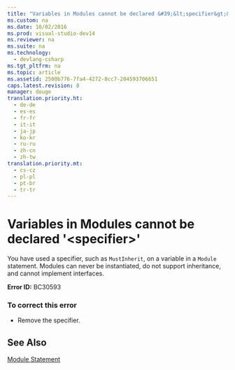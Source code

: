 ```yaml
---
title: "Variables in Modules cannot be declared &#39;&lt;specifier&gt;&#39;"
ms.custom: na
ms.date: 10/02/2016
ms.prod: visual-studio-dev14
ms.reviewer: na
ms.suite: na
ms.technology: 
  - devlang-csharp
ms.tgt_pltfrm: na
ms.topic: article
ms.assetid: 2500b776-7fa4-4272-8cc7-204593706651
caps.latest.revision: 8
manager: douge
translation.priority.ht: 
  - de-de
  - es-es
  - fr-fr
  - it-it
  - ja-jp
  - ko-kr
  - ru-ru
  - zh-cn
  - zh-tw
translation.priority.mt: 
  - cs-cz
  - pl-pl
  - pt-br
  - tr-tr
---
```

# Variables in Modules cannot be declared &#39;&lt;specifier&gt;&#39;
You have used a specifier, such as `MustInherit`, on a variable in a `Module` statement. Modules can never be instantiated, do not support inheritance, and cannot implement interfaces.  
  
 **Error ID:** BC30593  
  
### To correct this error  
  
-   Remove the specifier.  
  
## See Also  
 [Module Statement](../Topic/Module%20Statement.md)